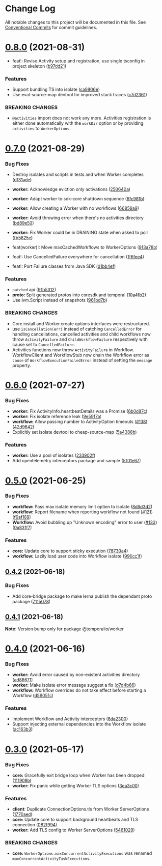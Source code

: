 # Change Log

All notable changes to this project will be documented in this file.
See [Conventional Commits](https://conventionalcommits.org) for commit guidelines.

# [0.8.0](https://github.com/temporalio/sdk-node/compare/@temporalio/worker@0.7.0...@temporalio/worker@0.8.0) (2021-08-31)


* feat!: Revise Activity setup and registration, use single tsconfig in project skeleton ([b97dd21](https://github.com/temporalio/sdk-node/commit/b97dd21aff3f5d1e5beb1fc6f4e71a04d761ac02))


### Features

* Support bundling TS into isolate ([ca9806e](https://github.com/temporalio/sdk-node/commit/ca9806e3c7ebb33447f3413bf9a997c730f7f9ac))
* Use eval-source-map devtool for improved stack traces ([c7d2361](https://github.com/temporalio/sdk-node/commit/c7d2361efb5cfaa626b5f2cd151d6c893ee1c248))


### BREAKING CHANGES

* `@activities` import does not work any more.
Activities registration is either done automatically with the `workDir`
option or by providing `activities` to `WorkerOptions`.





# [0.7.0](https://github.com/temporalio/sdk-node/compare/@temporalio/worker@0.6.0...@temporalio/worker@0.7.0) (2021-08-29)


### Bug Fixes

* Destroy isolates and scripts in tests and when Worker completes ([df31ade](https://github.com/temporalio/sdk-node/commit/df31adeeb7631ec128f23da9480d2fd21a7aa9c2))
* **worker:** Acknowledge eviction only activations ([250640a](https://github.com/temporalio/sdk-node/commit/250640a9a2028dca2a298408ffd4ec21fd2210dd))
* **worker:** Adapt worker to sdk-core shutdown sequence ([8fc981b](https://github.com/temporalio/sdk-node/commit/8fc981bb3d5bb14d0f082d2ef1b282b66d97fe10))
* **worker:** Allow creating a Worker with no workflows ([66859a9](https://github.com/temporalio/sdk-node/commit/66859a9e76a8921b79cb3b3d031fa8bfbcf7adfb))
* **worker:** Avoid throwing error when there's no activities directory ([bd89e50](https://github.com/temporalio/sdk-node/commit/bd89e5002f1258145bc039ec439a63b453e7d53d))
* **worker:** Fix Worker could be in DRAINING state when asked to poll ([fb5825e](https://github.com/temporalio/sdk-node/commit/fb5825e1dd027244b6f86bd040a72886d5d07569))


* feat(worker)!: Move maxCachedWorkflows to WorkerOptions ([913a78b](https://github.com/temporalio/sdk-node/commit/913a78b1c77b50cce27544ef078a2c3d61a2be6e))
* feat!: Use CancelledFailure everywhere for cancellation ([1f6fee4](https://github.com/temporalio/sdk-node/commit/1f6fee4ad1d045adc904079a57c6bea741d8bc38))
* feat!: Port Failure classes from Java SDK ([d1bb4ef](https://github.com/temporalio/sdk-node/commit/d1bb4ef59caa6ea3b0c4fc6108a78e46e4ed2b42))


### Features

* `patched` api ([91b5312](https://github.com/temporalio/sdk-node/commit/91b5312f550f6512dcaa5a07374abe34b622bab1))
* **proto:** Split generated protos into coresdk and temporal ([10a4fb2](https://github.com/temporalio/sdk-node/commit/10a4fb2e16736bd05e31b560a77f861b9a574aa0))
* Use ivm.Script instead of snapshots ([961bd7b](https://github.com/temporalio/sdk-node/commit/961bd7bf9f2ed1b9937973c3a3e67abe7a615654))


### BREAKING CHANGES

* Core.install and Worker.create options interfaces
were restructured.
* use `isCancellation(err)` instead of catching `CancelledError` for
handling cancellations, cancelled activities and child workflows now throw
`ActivityFailure` and `ChildWorkflowFailure` respectively with cause set
to `CancelledFailure`.
* Activities functions now throw `ActivityFailure` in Workflow.
WorkflowClient and WorkflowStub now chain the Workflow error as `cause`
of `WorkflowExecutionFailedError` instead of setting the `message`
property.





# [0.6.0](https://github.com/temporalio/sdk-node/compare/@temporalio/worker@0.5.0...@temporalio/worker@0.6.0) (2021-07-27)


### Bug Fixes

* **worker:** Fix ActivityInfo.heartbeatDetails was a Promise ([6b0d87c](https://github.com/temporalio/sdk-node/commit/6b0d87cd5edad7b14f91c5f618bcc8a8f426d596))
* **worker:** Fix isolate reference leak ([9e59f7a](https://github.com/temporalio/sdk-node/commit/9e59f7a5e2ebd9a50cfada24d19a1ed5eeb389d6))
* **workflow:** Allow passing number to ActivityOption timeouts ([#138](https://github.com/temporalio/sdk-node/issues/138)) ([42d9642](https://github.com/temporalio/sdk-node/commit/42d964203a23b9ef3021e8224eaf6808f28b4849))
* Explicitly set isolate devtool to cheap-source-map ([5a4388b](https://github.com/temporalio/sdk-node/commit/5a4388bf69f20ca4dfed9b8b35573d9725c1a86f))


### Features

* **worker:** Use a pool of isolates ([233902f](https://github.com/temporalio/sdk-node/commit/233902f9a72109d3ee35bbe16c9b0a46067480a5))
* Add opentelemetry interceptors package and sample ([5101e67](https://github.com/temporalio/sdk-node/commit/5101e67273cd4fdb92d2e6696e836999d9596db1))





# [0.5.0](https://github.com/temporalio/sdk-node/compare/@temporalio/worker@0.4.2...@temporalio/worker@0.5.0) (2021-06-25)


### Bug Fixes

* **workflow:** Pass max isolate memory limit option to isolate ([8d6d3d2](https://github.com/temporalio/sdk-node/commit/8d6d3d204ca4a6734dcbe84248e47e074debfa49))
* **workflow:** Report filename when reporting workflow not found ([#121](https://github.com/temporalio/sdk-node/issues/121)) ([f6af189](https://github.com/temporalio/sdk-node/commit/f6af189b2f38b1d3989b9982b6cb1a47204c3dec))
* **Workflow:** Avoid bubbling up "Unknown encoding" error to user ([#133](https://github.com/temporalio/sdk-node/issues/133)) ([0a831f7](https://github.com/temporalio/sdk-node/commit/0a831f77d6c0ae464639e97ac3f25a3d28069502))


### Features

* **core:** Update core to support sticky execution ([78730a4](https://github.com/temporalio/sdk-node/commit/78730a4d1f9e631429de5073ba4e7865bf22d596))
* **workflow:** Lazily load user code into Workflow isolate ([990cc1f](https://github.com/temporalio/sdk-node/commit/990cc1fb4347bb8e102c1d8e1b628d5766144a5d))





## [0.4.2](https://github.com/temporalio/sdk-node/compare/@temporalio/worker@0.4.1...@temporalio/worker@0.4.2) (2021-06-18)


### Bug Fixes

* Add core-bridge package to make lerna publish the dependant proto package ([7115078](https://github.com/temporalio/sdk-node/commit/7115078ba65d6bf1d9cf7eaae238a25f047da194))





## [0.4.1](https://github.com/temporalio/sdk-node/compare/@temporalio/worker@0.4.0...@temporalio/worker@0.4.1) (2021-06-18)

**Note:** Version bump only for package @temporalio/worker





# [0.4.0](https://github.com/temporalio/sdk-node/compare/@temporalio/worker@0.3.0...@temporalio/worker@0.4.0) (2021-06-16)


### Bug Fixes

* **worker:** Avoid error caused by non-existent activities directory ([ad88671](https://github.com/temporalio/sdk-node/commit/ad8867189d134ef31b03899e35db0b4610215d76))
* **worker:** Make isolate error message suggest a fix ([d7d4b66](https://github.com/temporalio/sdk-node/commit/d7d4b660a0fbe393136547fb415bda928fc7f36e))
* **workflow:** Workflow overrides do not take effect before starting a Workflow ([d59051c](https://github.com/temporalio/sdk-node/commit/d59051c732e961100ba75fdc431b742a489cfebb))


### Features

* Implement Workflow and Activity interceptors ([8da2300](https://github.com/temporalio/sdk-node/commit/8da230004031d1759b94b7bdb6a7b797e133a4a9))
* Support injecting external dependencies into the Workflow isolate ([ac163b3](https://github.com/temporalio/sdk-node/commit/ac163b3ea48487fe3d31a17e0dee0530e322efee))





# [0.3.0](https://github.com/temporalio/sdk-node/compare/@temporalio/worker@0.2.0...@temporalio/worker@0.3.0) (2021-05-17)


### Bug Fixes

* **core:** Gracefully exit bridge loop when Worker has been dropped ([111908b](https://github.com/temporalio/sdk-node/commit/111908b5cfae4b49046081e1b60e364fd6ec0230))
* **worker:** Fix panic while getting Worker TLS options ([3ea3c00](https://github.com/temporalio/sdk-node/commit/3ea3c002ee22bab458f35a701add95f60fce36d9))


### Features

* **client:** Duplicate ConnectionOptions.tls from Worker ServerOptions ([1770aed](https://github.com/temporalio/sdk-node/commit/1770aed69c598eed48f2a1bc4b9421ecea41c0d7))
* **core:** Update core to support background heartbeats and TLS connection ([082f994](https://github.com/temporalio/sdk-node/commit/082f9949ddef3a1ec2271eacb3fc2a9cb2a1cc6d))
* **worker:** Add TLS config to Worker ServerOptions ([5461029](https://github.com/temporalio/sdk-node/commit/5461029c07cd91680756671c4a6fd1e32d7888f6))


### BREAKING CHANGES

* **core:** `WorkerOptions.maxConcurrentActivityExecutions` was renamed `maxConcurrentActivityTaskExecutions`.
